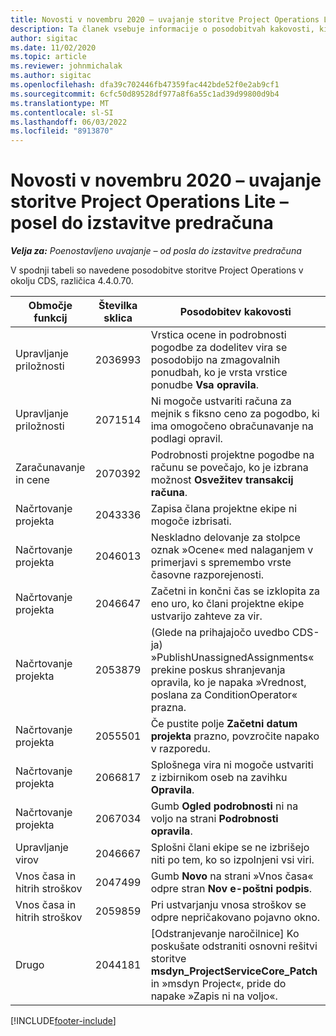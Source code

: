```yaml
---
title: Novosti v novembru 2020 – uvajanje storitve Project Operations Lite – posel do izstavitve predračuna
description: Ta članek vsebuje informacije o posodobitvah kakovosti, ki so na voljo v novembrski izdaji (2020) uvajanja aplikacije Project Operations – posel do izstavitve predračuna.
author: sigitac
ms.date: 11/02/2020
ms.topic: article
ms.reviewer: johnmichalak
ms.author: sigitac
ms.openlocfilehash: dfa39c702446fb47359fac442bde52f0e2ab9cf1
ms.sourcegitcommit: 6cfc50d89528df977a8f6a55c1ad39d99800d9b4
ms.translationtype: MT
ms.contentlocale: sl-SI
ms.lasthandoff: 06/03/2022
ms.locfileid: "8913870"
---
```

# <a name="whats-new-november-2020---project-operations-lite-deployment---deal-to-proforma-invoicing"></a>Novosti v novembru 2020 – uvajanje storitve Project Operations Lite – posel do izstavitve predračuna

_**Velja za:** Poenostavljeno uvajanje – od posla do izstavitve predračuna_

V spodnji tabeli so navedene posodobitve storitve Project Operations v okolju CDS, različica 4.4.0.70.

| Območje funkcij                 | Številka sklica | Posodobitev kakovosti                                                                                                                                                                    |
|------------------------------|------------------|-----------------------------------------------------------------------------------------------------------------------------------------------------------------------------------|
|   Upravljanje priložnosti       | 2036993          | Vrstica ocene in podrobnosti pogodbe za dodelitev vira se posodobijo na zmagovalnih ponudbah, ko je vrsta vrstice ponudbe **Vsa opravila**.                                                 |
|   Upravljanje priložnosti       | 2071514          | Ni mogoče ustvariti računa za mejnik s fiksno ceno za pogodbo, ki ima omogočeno obračunavanje na podlagi opravil.                                                                          |
| Zaračunavanje in cene          | 2070392          | Podrobnosti projektne pogodbe na računu se povečajo, ko je izbrana možnost **Osvežitev transakcij računa**.                                                                       |
| Načrtovanje projekta             | 2043336          | Zapisa člana projektne ekipe ni mogoče izbrisati.                                                                                                                                    |
| Načrtovanje projekta             | 2046013          | Neskladno delovanje za stolpce oznak »Ocene« med nalaganjem v primerjavi s spremembo vrste časovne razporejenosti.                                                                                   |
| Načrtovanje projekta             | 2046647          | Začetni in končni čas se izklopita za eno uro, ko člani projektne ekipe ustvarijo zahteve za vir.                                                                      |
| Načrtovanje projekta             | 2053879          | (Glede na prihajajočo uvedbo CDS-ja) »PublishUnassignedAssignments« prekine poskus shranjevanja opravila, ko je napaka »Vrednost, poslana za ConditionOperator« prazna. |
| Načrtovanje projekta             | 2055501          | Če pustite polje **Začetni datum projekta** prazno, povzročite napako v razporedu.                                                                                                      |
| Načrtovanje projekta             | 2066817          | Splošnega vira ni mogoče ustvariti z izbirnikom oseb na zavihku **Opravila**.                                                                                               |
| Načrtovanje projekta             | 2067034          | Gumb **Ogled podrobnosti** ni na voljo na strani **Podrobnosti opravila**.                                                                                                         |
| Upravljanje virov          | 2046667          | Splošni člani ekipe se ne izbrišejo niti po tem, ko so izpolnjeni vsi viri.                                                                                                     |
| Vnos časa in hitrih stroškov | 2047499          | Gumb **Novo** na strani »Vnos časa« odpre stran **Nov e-poštni podpis**.                                                                                               |
| Vnos časa in hitrih stroškov | 2059859          | Pri ustvarjanju vnosa stroškov se odpre nepričakovano pojavno okno.                                                                                                                         |
| Drugo                        | 2044181          | [Odstranjevanje naročilnice] Ko poskušate odstraniti osnovni rešitvi storitve **msdyn_ProjectServiceCore_Patch** in »msdyn Project«, pride do napake »Zapis ni na voljo«.        |


[!INCLUDE[footer-include](../../includes/footer-banner.md)]